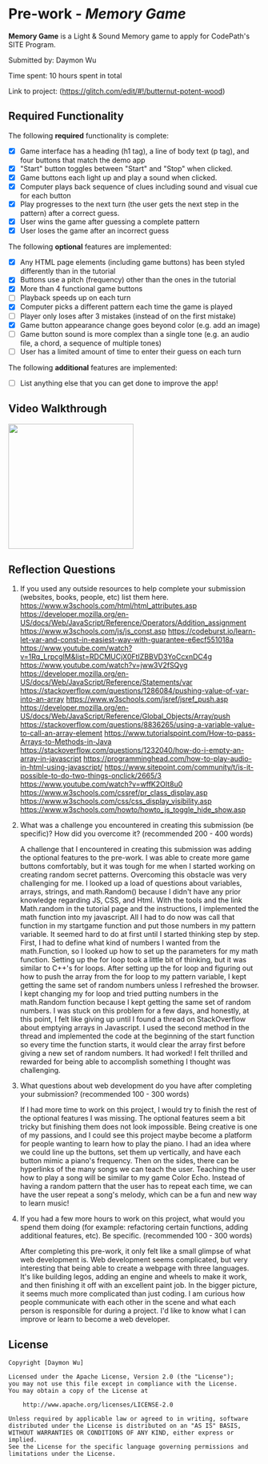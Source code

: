 # Pre-work - _Memory Game_

**Memory Game** is a Light & Sound Memory game to apply for CodePath's SITE Program.

Submitted by: Daymon Wu

Time spent: 10 hours spent in total

Link to project: (https://glitch.com/edit/#!/butternut-potent-wood)

## Required Functionality

The following **required** functionality is complete:

- [X] Game interface has a heading (h1 tag), a line of body text (p tag), and four buttons that match the demo app
- [X] "Start" button toggles between "Start" and "Stop" when clicked.
- [X] Game buttons each light up and play a sound when clicked.
- [X] Computer plays back sequence of clues including sound and visual cue for each button
- [X] Play progresses to the next turn (the user gets the next step in the pattern) after a correct guess.
- [X] User wins the game after guessing a complete pattern
- [X] User loses the game after an incorrect guess

The following **optional** features are implemented:

- [X] Any HTML page elements (including game buttons) has been styled differently than in the tutorial
- [X] Buttons use a pitch (frequency) other than the ones in the tutorial
- [X] More than 4 functional game buttons
- [ ] Playback speeds up on each turn
- [X] Computer picks a different pattern each time the game is played
- [ ] Player only loses after 3 mistakes (instead of on the first mistake)
- [X] Game button appearance change goes beyond color (e.g. add an image)
- [ ] Game button sound is more complex than a single tone (e.g. an audio file, a chord, a sequence of multiple tones)
- [ ] User has a limited amount of time to enter their guess on each turn

The following **additional** features are implemented:

- [ ] List anything else that you can get done to improve the app!

## Video Walkthrough

<img src="http://g.recordit.co/ktuF8Mx7LY.gif" width=250><br>

## Reflection Questions

1. If you used any outside resources to help complete your submission (websites, books, people, etc) list them here.
    https://www.w3schools.com/html/html_attributes.asp
    https://developer.mozilla.org/en-US/docs/Web/JavaScript/Reference/Operators/Addition_assignment
    https://www.w3schools.com/js/js_const.asp
    https://codeburst.io/learn-let-var-and-const-in-easiest-way-with-guarantee-e6ecf551018a
    https://www.youtube.com/watch?v=1Rq_LrpcgIM&list=RDCMUCjX0FtIZBBVD3YoCcxnDC4g
    https://www.youtube.com/watch?v=jww3V2fSQyg
    https://developer.mozilla.org/en-US/docs/Web/JavaScript/Reference/Statements/var
    https://stackoverflow.com/questions/1286084/pushing-value-of-var-into-an-array
    https://www.w3schools.com/jsref/jsref_push.asp
    https://developer.mozilla.org/en-US/docs/Web/JavaScript/Reference/Global_Objects/Array/push
    https://stackoverflow.com/questions/8836265/using-a-variable-value-to-call-an-array-element
    https://www.tutorialspoint.com/How-to-pass-Arrays-to-Methods-in-Java
    https://stackoverflow.com/questions/1232040/how-do-i-empty-an-array-in-javascript
    https://programminghead.com/how-to-play-audio-in-html-using-javascript/
    https://www.sitepoint.com/community/t/is-it-possible-to-do-two-things-onclick/2665/3
    https://www.youtube.com/watch?v=wffK2OIt8u0
    https://www.w3schools.com/cssref/pr_class_display.asp
    https://www.w3schools.com/css/css_display_visibility.asp
    https://www.w3schools.com/howto/howto_js_toggle_hide_show.asp

2. What was a challenge you encountered in creating this submission (be specific)? How did you overcome it? (recommended 200 - 400 words)

   A challenge that I encountered in creating this submission was adding the optional features to the pre-work. I was able to create more game 
   buttons comfortably, but it was tough for me when I started working on creating random secret patterns. Overcoming this obstacle was very 
   challenging for me. I looked up a load of questions about variables, arrays, strings, and math.Random() because I didn't have any prior 
   knowledge regarding JS, CSS, and Html. With the tools and the link Math.random in the tutorial page and the instructions, I implemented 
   the math function into my javascript. All I had to do now was call that function in my startgame function and put those numbers in my 
   pattern variable. It seemed hard to do at first until I started thinking step by step. First, I had to define what kind of numbers I wanted 
   from the math.Function, so I looked up how to set up the parameters for my math function. Setting up the for loop took a little bit of 
   thinking, but it was similar to C++'s for loops. After setting up the for loop and figuring out how to push the array from the for loop to my 
   pattern variable, I kept getting the same set of random numbers unless I refreshed the browser. I kept changing my for loop and tried putting 
   numbers in the math.Random function because I kept getting the same set of random numbers. I was stuck on this problem for a few days, and 
   honestly, at this point, I felt like giving up until I found a thread on StackOverflow about emptying arrays in Javascript. I used the second 
   method in the thread and implemented the code at the beginning of the start function so every time the function starts, it would clear the 
   array first before giving a new set of random numbers. It had worked! I felt thrilled and rewarded for being able to accomplish something I 
   thought was challenging.
   
3. What questions about web development do you have after completing your submission? (recommended 100 - 300 words)

   If I had more time to work on this project, I would try to finish the rest of the optional features I was missing. The optional features seem 
   a bit tricky but finishing them does not look impossible. Being creative is one of my passions, and I could see this project maybe become a 
   platform for people wanting to learn how to play the piano. I had an idea where we could line up the buttons, set them up vertically, and have 
   each button mimic a piano's frequency. Then on the sides, there can be hyperlinks of the many songs we can teach the user. Teaching the user how 
   to play a song will be similar to my game Color Echo. Instead of having a random pattern that the user has to repeat each time, we can have the 
   user repeat a song's melody, which can be a fun and new way to learn music!

4. If you had a few more hours to work on this project, what would you spend them doing (for example: refactoring certain functions, adding additional features, etc). Be specific. (recommended 100 - 300 words)

   After completing this pre-work, it only felt like a small glimpse of what web development is. Web development seems complicated, but very 
   interesting that being able to create a webpage with three languages. It's like building legos, adding an engine and wheels to make it work, and 
   then finishing it off with an excellent paint job. In the bigger picture, it seems much more complicated than just coding. I am curious how people 
   communicate with each other in the scene and what each person is responsible for during a project. I'd like to know what I can improve or learn to 
   become a web developer.

## License

    Copyright [Daymon Wu]

    Licensed under the Apache License, Version 2.0 (the "License");
    you may not use this file except in compliance with the License.
    You may obtain a copy of the License at

        http://www.apache.org/licenses/LICENSE-2.0

    Unless required by applicable law or agreed to in writing, software
    distributed under the License is distributed on an "AS IS" BASIS,
    WITHOUT WARRANTIES OR CONDITIONS OF ANY KIND, either express or implied.
    See the License for the specific language governing permissions and
    limitations under the License.
